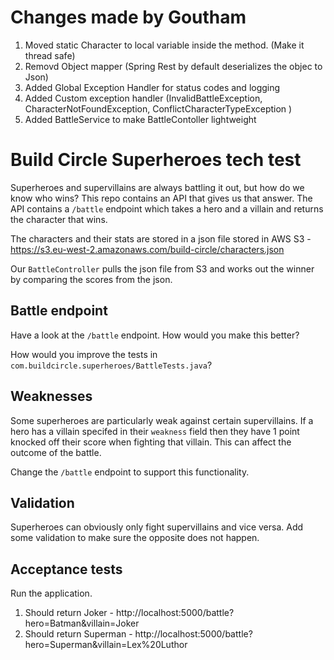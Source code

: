 # Changes made by Goutham
1) Moved static Character to local variable inside the method. (Make it thread safe)
2) Removd Object mapper (Spring Rest by default deserializes the objec to Json)
3) Added Global Exception Handler for status codes and logging
4) Added Custom exception handler (InvalidBattleException, CharacterNotFoundException, ConflictCharacterTypeException )
5) Added BattleService to make BattleContoller lightweight


# Build Circle Superheroes tech test

Superheroes and supervillains are always battling it out, but how do we know who wins? This repo contains an API that gives us that answer. The API contains a `/battle` endpoint which takes a hero and a villain and returns the character that wins. 

The characters and their stats are stored in a json file stored in AWS S3 - https://s3.eu-west-2.amazonaws.com/build-circle/characters.json

Our `BattleController` pulls the json file from S3 and works out the winner by comparing the scores from the json.

## Battle endpoint

Have a look at the `/battle` endpoint. How would you make this better?

How would you improve the tests in `com.buildcircle.superheroes/BattleTests.java`?

## Weaknesses

Some superheroes are particularly weak against certain supervillains. If a hero has a villain specifed in their `weakness` field then they have 1 point knocked off their score when fighting that villain. This can affect the outcome of the battle.

Change the `/battle` endpoint to support this functionality.

## Validation

Superheroes can obviously only fight supervillains and vice versa. Add some validation to make sure the opposite does not happen.


## Acceptance tests

Run the application.

1. Should return Joker - http://localhost:5000/battle?hero=Batman&villain=Joker
2. Should return Superman - http://localhost:5000/battle?hero=Superman&villain=Lex%20Luthor


